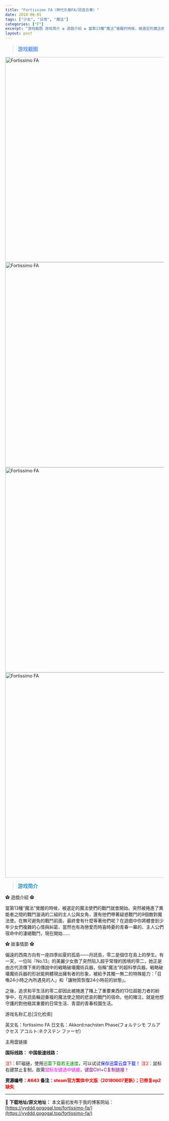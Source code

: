 ```yaml
---
title: "Fortissimo FA（神代乐章FA/冠音合奏）"
date: 2018-06-01
tags: ["少女", "日常", "魔法"]
categories: ["F"]
excerpt: "游戏截图 游戏简介 ✿ 遊戲介紹 ✿ 當第13種“魔法”覺醒的時候，被選定的魔法使們的戰鬥就會開始。突然被捲進了異能者之間的戰鬥漩渦的二組的主人公與女角，還有他們帶著疑惑戰鬥的9個敵對魔法使。在無可避免的戰鬥前面，最終會有什麼等著他們呢？在遊戲中你將體會到少年少女們複雜的心情與糾葛、當然也有為戀愛而&hellip;"
layout: post
---
```


<div>
<blockquote><b><span style="font-size: 12pt; color: #6699ff;">游戏截图</span></b></blockquote>
<div><img title="点击放大" src="https://yyddd.gogogal.top/wp-content/uploads/2025/04/20250429_6810fd4377164.webp" alt="Fortissimo FA" width="650" /></div>
<div><img title="点击放大" src="https://yyddd.gogogal.top/wp-content/uploads/2025/04/20250429_6810fd44e8233.webp" alt="Fortissimo FA" width="650" /></div>
<div><img title="点击放大" src="https://yyddd.gogogal.top/wp-content/uploads/2025/04/20250429_6810fd469acb1.webp" alt="Fortissimo FA" width="650" /></div>
<div><img title="点击放大" src="https://yyddd.gogogal.top/wp-content/uploads/2025/04/20250429_6810fd482ccce.webp" alt="Fortissimo FA" width="650" /></div>
<blockquote><b><span style="font-size: 12pt; color: #3399cc;">游戏简介</span></b></blockquote>
<div>

✿ 遊戲介紹 ✿

當第13種“魔法”覺醒的時候，被選定的魔法使們的戰鬥就會開始。突然被捲進了異能者之間的戰鬥漩渦的二組的主人公與女角，還有他們帶著疑惑戰鬥的9個敵對魔法使。在無可避免的戰鬥前面，最終會有什麼等著他們呢？在遊戲中你將體會到少年少女們複雜的心情與糾葛、當然也有為戀愛而時喜時憂的青春一幕的、主人公們宿命中的淒絕戰鬥，現在開始……

✿ 故事情節 ✿

偏遠的西南方向有一座四季如夏的孤島——月読島，零二是個住在島上的學生。有一天，一位叫『No.13』的美麗少女救了突然陷入超乎常理的困境的零二，她正是由古代流傳下來的傳說中的戦略破壊魔術兵器，俗稱“魔法”的超科學兵器。戦略破壊魔術兵器的形狀能夠體現出擁有者的形象，被給予其獨一無二的特殊能力：「召喚24小時之內所遇見的人」和「讓物質恢復24小時前的狀態」。

之後，追求和平生活的零二卻因此被捲進了賭上了重要東西的13位超能力者的紛爭中，在月読島輪迴重複的魔法使之間的悲哀的戰鬥的宿命。他的賭注，就是他想守護的對他極其重要的日常生活、青澀的青春校園生活。

</div>
游戏名称汇总[汉化检索]

英文名：fortissimo FA
日文名：Akkord:nachsten Phase(フォルテシモ フルアクセス アコルト:ネクステン ファーゼ)

</div>
<div class="panel panel-primary">
<div class="panel-heading">主用盘链接</div>
<div class="panel-body">

<b>国际线路：</b>
<b>中国极速线路：</b>


<span style="color: #ff0000;">注1：</span>BT磁链，使用<span style="color: #008000;">迅雷下载若无速度</span>，可以试试<span style="color: #0000ff;">保存迅雷云盘下载！</span>
<span style="color: #ff0000;">注2：</span>鼠标右键禁止复制，故需<span style="color: #ff00ff;">鼠标左键选中链接</span>，<span style="color: #800080;">键盘Ctrl+C复制链接！</span>

</div>
<div class="panel-footer"><span style="color: #ff0000;"><b><span style="color: #000000;">资源编号</span>：A643</b></span>
<span style="color: #ff0000;"><b><span style="color: #000000;">备注</span>：steam官方繁体中文版（20180607更新）；已修复op2缺失</b></span></div>
</div>

---
📖 **下载地址/原文地址：** 本文最初发布于我的博客网站：[https://yyddd.gogogal.top/fortissimo-fa/](https://yyddd.gogogal.top/fortissimo-fa/)
